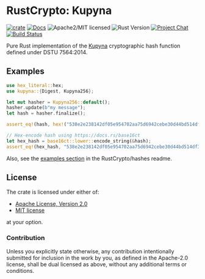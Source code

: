 # RustCrypto: Kupyna

[![crate][crate-image]][crate-link]
[![Docs][docs-image]][docs-link]
![Apache2/MIT licensed][license-image]
![Rust Version][rustc-image]
[![Project Chat][chat-image]][chat-link]
[![Build Status][build-image]][build-link]

Pure Rust implementation of the [Kupyna] cryptographic hash function defined under DSTU 7564:2014.

## Examples

```rust
use hex_literal::hex;
use kupyna::{Digest, Kupyna256};

let mut hasher = Kupyna256::default();
hasher.update(b"my message");
let hash = hasher.finalize();

assert_eq!(hash, hex!("538e2e238142df05e954702aa75d6942cebe30d44bd514df365d13bdcb6b1458"));

// Hex-encode hash using https://docs.rs/base16ct
let hex_hash = base16ct::lower::encode_string(&hash);
assert_eq!(hex_hash, "538e2e238142df05e954702aa75d6942cebe30d44bd514df365d13bdcb6b1458");
```

Also, see the [examples section] in the RustCrypto/hashes readme.

## License

The crate is licensed under either of:

* [Apache License, Version 2.0](http://www.apache.org/licenses/LICENSE-2.0)
* [MIT license](http://opensource.org/licenses/MIT)

at your option.

### Contribution

Unless you explicitly state otherwise, any contribution intentionally submitted
for inclusion in the work by you, as defined in the Apache-2.0 license, shall be
dual licensed as above, without any additional terms or conditions.

[//]: # (badges)

[crate-image]: https://img.shields.io/crates/v/kupyna.svg
[crate-link]: https://crates.io/crates/kupyna
[docs-image]: https://docs.rs/kupyna/badge.svg
[docs-link]: https://docs.rs/kupyna/
[license-image]: https://img.shields.io/badge/license-Apache2.0/MIT-blue.svg
[rustc-image]: https://img.shields.io/badge/rustc-1.85+-blue.svg
[chat-image]: https://img.shields.io/badge/zulip-join_chat-blue.svg
[chat-link]: https://rustcrypto.zulipchat.com/#narrow/stream/260041-hashes
[build-image]: https://github.com/RustCrypto/hashes/actions/workflows/kupyna.yml/badge.svg?branch=master
[build-link]: https://github.com/RustCrypto/hashes/actions/workflows/kupyna.yml?query=branch:master

[//]: # (general links)

[Kupyna]: https://eprint.iacr.org/2015/885.pdf
[examples section]: https://github.com/RustCrypto/hashes#Examples
